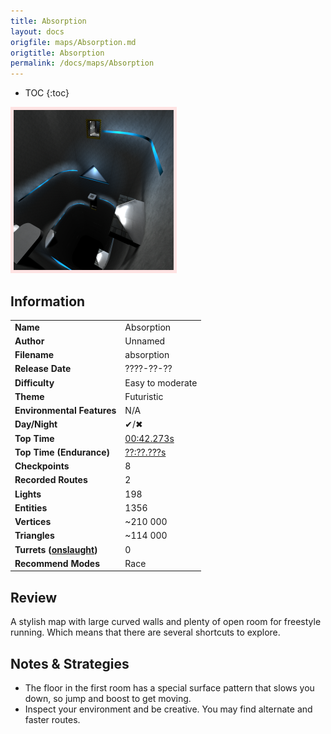 ```yaml
---
title: Absorption
layout: docs
origfile: maps/Absorption.md
origtitle: Absorption
permalink: /docs/maps/Absorption
---
```

* TOC
{:toc}
<img style='border:5px solid #ffe0e0e0' src="../images/maps/absorption.png" width="256px" />

## Information

|                                                           |                                                                |
|-----------------------------------------------------------|----------------------------------------------------------------|
| **Name**                                                  | Absorption                                                     |
| **Author**                                                | Unnamed                                                        |
| **Filename**                                              | absorption                                                     |
| **Release Date**                                          | ????-??-??                                                     |
| **Difficulty**                                            | Easy to moderate                                               |
| **Theme**                                                 | Futuristic                                                     |
| **Environmental Features**                                | N/A                                                            |
| **Day/Night**                                             | ✔/✖                                                           |
| **Top Time**                                              | [00:42.273s](http://play.redeclipse.net:28700/maps/absorption) |
| **Top Time (Endurance)**                                  | [??:??.???s](http://play.redeclipse.net:28700/maps/absorption) |
| **Checkpoints**                                           | 8                                                              |
| **Recorded Routes**                                       | 2                                                              |
| **Lights**                                                | 198                                                            |
| **Entities**                                              | 1356                                                           |
| **Vertices**                                              | ~210 000                                                       |
| **Triangles**                                             | ~114 000                                                       |
| **Turrets ([onslaught](../Modes-and-Mutators#Mutators))** | 0                                                              |
| **Recommend Modes**                                       | Race                                                           |

## Review

A stylish map with large curved walls and plenty of open room for freestyle running. Which means that there are several shortcuts to explore.

## Notes & Strategies

- The floor in the first room has a special surface pattern that slows you down, so jump and boost to get moving.
- Inspect your environment and be creative. You may find alternate and faster routes.
